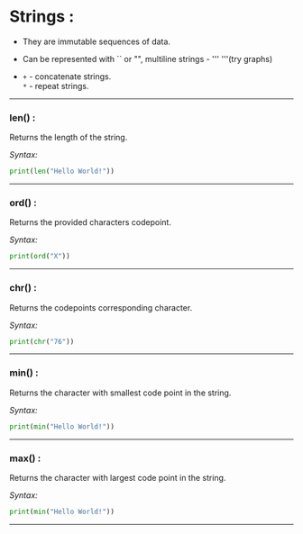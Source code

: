 # **Strings :**  

* They are immutable sequences of data.  

* Can be represented with `` or "", multiline strings - ''' '''(try graphs)

* `+` - concatenate strings.  
  `*` - repeat strings.
___

### **len() :**

Returns the length of the string.  

*Syntax:*

```python
print(len("Hello World!"))
```
___

### **ord() :**

Returns the provided characters codepoint.  

*Syntax:*

```python
print(ord("X"))
```

___

### **chr() :**

Returns the codepoints corresponding character.  

*Syntax:*

```python
print(chr("76"))
```

___

### **min() :**

Returns the character with smallest code point in the string.

*Syntax:*

```python
print(min("Hello World!"))
```

___

### **max() :**

Returns the character with largest code point in the string.

*Syntax:*

```python
print(min("Hello World!"))
```
___


